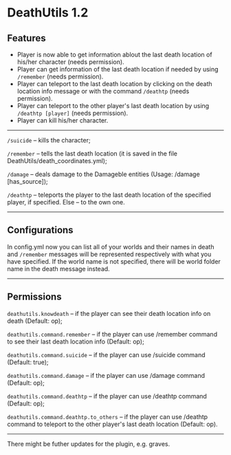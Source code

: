 # DeathUtils 1.2

## Features

* Player is now able to get information ablout the last death location of his/her character (needs permission).
* Player can get information of the last death location if needed by using `/remember` (needs permission).
* Player can teleport to the last death location by clicking on the death location info message or with the command `/deathtp` (needs permission).
* Player can teleport to the other player's last death location by using `/deathtp [player]` (needs permission).
* Player can kill his/her character.

---

`/suicide` – kills the character;

`/remember` – tells the last death location (it is saved in the file DeathUtils/death_coordinates.yml);

`/damage` – deals damage to the Damageble entities (Usage: /damage <target> <amount> [has_source]);
  
`/deathtp` – teleports the player to the last death location of the specified player, if specified. Else – to the own one.

---

## Configurations

In config.yml now you can list all of your worlds and their names in death and `/remember` messages will be represented respectively with what you have specified. 
If the world name is not specified, there will be world folder name in the death message instead.

---

## Permissions

`deathutils.knowdeath` – if the player can see their death location info on death (Default: op);

`deathutils.command.remember` – if the player can use /remember command to see their last death location info (Default: op);

`deathutils.command.suicide` – if the player can use /suicide command (Default: true);

`deathutils.command.damage` – if the player can use /damage command (Default: op);
  
`deathutils.command.deathtp` – if the player can use /deathtp command (Default: op);
  
`deathutils.command.deathtp.to_others` – if the player can use /deathtp command to teleport to the other player's last death location (Default: op).

---

There might be futher updates for the plugin, e.g. graves.
